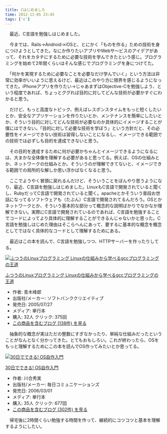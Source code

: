 ```yaml
---
title: Cはじめました
time: 2012-11-05 23:45
tags: ['c']
---
```


　最近、C言語を勉強しはじめました。

　今までは、Rails→Android→iOSと、とにかく「ものを作る」ための技術を身につけようとしてきた。なにか作りたいアプリやWebサ〜ビスのアイデアがあって、それをカタチにするために必要な技術を学んできたという感じ。プログラミングを始めて2年間くらいはそんな感じでプログラミングを身につけてた。

　「何かを実現するために必要なことを必要なだけ学んでいく」という方法は非常に効率がいいように思えるけど、最近はこのやり方に限界を感じるようになってきた。iPhoneアプリを作りたい→じゃあまずはObjective-Cを勉強しよう、という程度であれば、ちょっとググれば目的に対してどんな技術が必要かすぐにわかると思う。

　だけど、もっと高度なトピック、例えばレスポンスタイムをもっと短くしたいとか、安全なアプリケーションを作りたいとか、メンテナンスを簡単にしたいとか、そういう目的に対してどんな技術が必要なのか具体的にイメージすることが僕にはできない。「目的に対して必要な技術を学ぼう」という方針だと、その必要性をイメージできない技術は習得しないことになるし、イメージできる範囲での技術では必ずしも目的を達成できないと思う。

　その目的を達成するために何が必要かちゃんとイメージできるようになるには、大まかな全体像を理解する必要があると思ってる。例えば、OSの仕組みとか、ネットワークの仕組みとか。そういうのが理解できてないと、イメージできる範囲での局所的な解しか思い浮かばなくなると思う。

　ここでようやく冒頭に戻れるんだけど、そういうことをぼんやり思うようになり、最近、C言語を勉強しはじめました。LinuxもC言語で開発されていると聞くし、RubyだってC言語で開発されていると聞く。apacheとかそういう普段お世話になってるソフトウェアも（たぶん）C言語で開発されてるんだろう。OSとかネットワークとか、そういう基本的な部分って概念的な説明ばかりでなかなか理解できない。実際にC言語で開発されているのであれば、C言語を勉強することでコードによってより具体的に理解することができるんじゃないかと思った。C言語を勉強しはじめた理由はそこらへんにあって、要するに基本的な概念を概念としてではなく具体的なコードとして理解するためにある。

　最近はこの本を読んで、C言語を勉強しつつ、HTTPサーバーを作ったりしてる。

[![ふつうのLinuxプログラミング Linuxの仕組みから学べるgccプログラミングの王道](http://ecx.images-amazon.com/images/I/41KHt9YEIyL._SL160_.jpg "ふつうのLinuxプログラミング Linuxの仕組みから学べるgccプログラミングの王道")](http://www.amazon.co.jp/exec/obidos/ASIN/4797328355/hatena-hamazou-22/)

[ふつうのLinuxプログラミング Linuxの仕組みから学べるgccプログラミングの王道](http://www.amazon.co.jp/exec/obidos/ASIN/4797328355/hatena-hamazou-22/)

- 作者: 青木峰郎
- 出版社/メーカー: ソフトバンククリエイティブ
- 発売日: 2005/07/27
- メディア: 単行本
- 購入: 32人 クリック: 375回
- [この商品を含むブログ (138件) を見る](http://d.hatena.ne.jp/asin/4797328355)

　抽象的な概念が実はただの整数にすぎなかったり、単純な仕組みだったということがなんとなく分かってきた。とてもおもしろい。これが終わったら、OSをもっと理解するためにこの本を読んでOS作ってみたいとか思ってる。

[![30日でできる! OS自作入門](http://ecx.images-amazon.com/images/I/41Q4Q20S5PL._SL160_.jpg "30日でできる! OS自作入門")](http://www.amazon.co.jp/exec/obidos/ASIN/4839919844/hatena-hamazou-22/)

[30日でできる! OS自作入門](http://www.amazon.co.jp/exec/obidos/ASIN/4839919844/hatena-hamazou-22/)

- 作者: 川合秀実
- 出版社/メーカー: 毎日コミュニケーションズ
- 発売日: 2006/03/01
- メディア: 単行本
- 購入: 35人 クリック: 677回
- [この商品を含むブログ (302件) を見る](http://d.hatena.ne.jp/asin/4839919844)

　帰宅後に2時間くらい勉強する時間を作って、継続的にコツコツと基本を理解するようにしたい。
